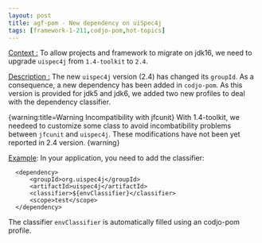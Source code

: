 ```yaml
---
layout: post
title: agf-pom - New dependency on uiSpec4j
tags: [framework-1-211,codjo-pom,hot-topics]
---
```

<u>Context :</u>
To allow projects and framework to migrate on jdk16, we need to upgrade ```uispec4j``` from ```1.4-toolkit``` to ```2.4```.

<u>Description :</u>
The new ```uispec4j``` version (2.4) has changed its ```groupId```. As a consequence, a new dependency has been added in ```codjo-pom```.
As this version is provided for jdk5 and jdk6, we added two new profiles to deal with the dependency classifier.

{warning:title=Warning Incompatibility with jfcunit}
With 1.4-toolkit, we needeed to customize some class to avoid incombatibility problems between ```jfcunit``` and ```uispec4j```.
These modifications have not been yet reported in 2.4 version.
{warning} 

<u>Example</u>: 
In your application, you need to add the classifier:

```
  <dependency>
      <groupId>org.uispec4j</groupId>
      <artifactId>uispec4j</artifactId>
      <classifier>${envClassifier}</classifier>
      <scope>test</scope>
  </dependency>
```

The classifier ```envClassifier``` is automatically filled using an codjo-pom profile.
